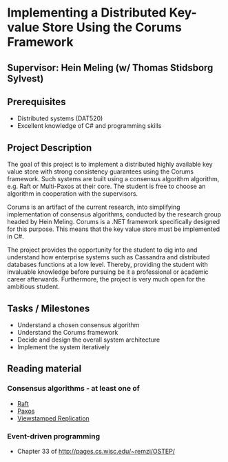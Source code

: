 # Implementing a Distributed Key-value Store Using the Corums Framework

## Supervisor: Hein Meling (w/ Thomas Stidsborg Sylvest)

## Prerequisites 

- Distributed systems (DAT520)
- Excellent knowledge of C# and programming skills 

## Project Description

The goal of this project is to implement a distributed highly available key value store with strong consistency guarantees using the Corums framework. Such systems are built using a consensus algorithm algorithm, e.g. Raft or Multi-Paxos at their core. The student is free to choose an algorithm in cooperation with the supervisors.

Corums is an artifact of the current research, into simplifying implementation of consensus algorithms, conducted by the research group headed by Hein Meling. Corums is a .NET framework specifically designed for this purpose. This means that the key value store must be implemented in C#.

The project provides the opportunity for the student to dig into and understand how enterprise systems such as Cassandra and distributed databases functions at a low level. Thereby, providing the student with invaluable knowledge before pursuing be it a professional or academic career afterwards. Furthermore, the project is very much open for the ambitious student. 

## Tasks / Milestones

- Understand a chosen consensus algorithm
- Understand the Corums framework
- Decide and design the overall system architecture
- Implement the system iteratively

## Reading material

### Consensus algorithms - at least one of

- [Raft](https://raft.github.io/)
- [Paxos](https://lamport.azurewebsites.net/pubs/paxos-simple.pdf)
- [Viewstamped Replication](http://pmg.csail.mit.edu/papers/vr-revisited.pdf)

### Event-driven programming

- Chapter 33 of http://pages.cs.wisc.edu/~remzi/OSTEP/
